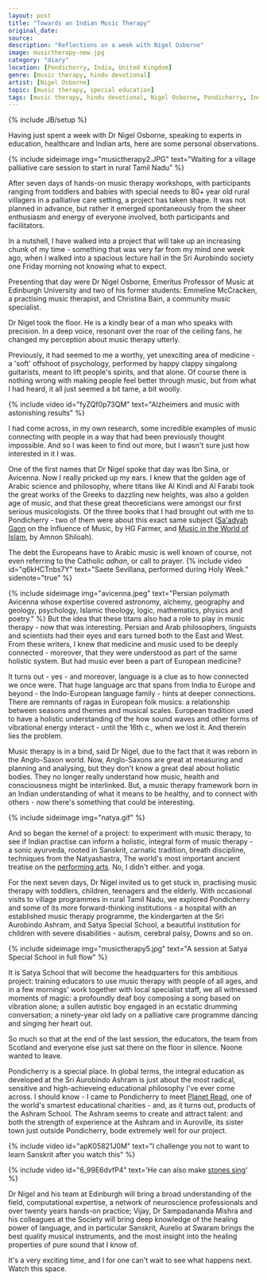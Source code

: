 ```yaml
---
layout: post
title: "Towards an Indian Music Therapy"
original_date: 
source: 
description: "Reflections on a week with Nigel Osborne"
image: musictherapy-new.jpg
category: "diary"
location: [Pondicherry, India, United Kingdom]
genre: [music therapy, hindu devotional]
artist: [Nigel Osborne]
topic: [music therapy, special education]
tags: [music therapy, hindu devotional, Nigel Osborne, Pondicherry, India, United Kingdom]
---
```

{% include JB/setup %}

Having just spent a week with Dr Nigel Osborne, speaking to experts in education, healthcare and Indian arts, here are some personal observations.


{% include sideimage img="musictherapy2.JPG" text="Waiting for a village palliative care session to start in rural Tamil Nadu" %}

After seven days of hands-on music therapy workshops, with participants ranging from toddlers and babies with special needs to 80+ year old rural villagers in a palliative care setting, a project has taken shape. It was not planned in advance, but rather it emerged spontaneously from the sheer enthusiasm and energy of everyone involved, both participants and facilitators. 

In a nutshell, I have walked into a project that will take up an increasing chunk of my time - something that was very far from my mind one week ago, when I walked into a spacious lecture hall in the Sri Aurobindo society one Friday morning not knowing what to expect. 

Presenting that day were Dr Nigel Osborne, Emeritus Professor of Music at Edinburgh University and two of his former students: Emmeline McCracken, a practising music therapist, and Christina Bain, a community music specialist.

Dr Nigel took the floor. He is a kindly bear of a man who speaks with precision. In a deep voice, resonant over the roar of the ceiling fans, he changed my perception about music therapy utterly. 


Previously, it had seemed to me a worthy, yet unexciting area of medicine - a 'soft' offshoot of psychology, performed by happy clappy singalong guitarists, meant to lift people's spirits, and that alone. Of course there is nothing wrong with making people feel better through music, but from what I had heard, it all just seemed a bit tame, a bit woolly.

{% include video id="fyZQf0p73QM" text="Alzheimers and music with astonishing results" %}


I had come across, in my own research, some incredible examples of music connecting with people in a way that had been previously thought impossible. And so I was keen to find out more, but I wasn't sure just how interested in it I was.

One of the first names that Dr Nigel spoke that day was Ibn Sina, or Avicenna. Now I really pricked up my ears. I knew that the golden age of Arabic science and philosophy, where titans like Al Kindi and Al Farabi took the great works of the Greeks to dazzling new heights, was also a golden age of music, and that these great theoreticians were amongst our first serious musicologists. Of the three books that I had brought out with me to Pondicherry - two of them were about this exact same subject (<a href="https://en.wikipedia.org/wiki/Saadia_Gaon">Sa'adyah Gaon</a> on the Influence of Music, by HG Farmer, and <a href="http://www.amazon.com/Music-World-Islam-Socio-Cultural-Study/dp/0814329705"  >Music in the World of Islam</a>, by Amnon Shiloah).


The debt the Europeans have to Arabic music is well known of course, not even referring to the Catholic <em>adhan</em>, or call to prayer<span class="sidenote-number"></span>.
{% include video id="q6kHCTnbs7Y" text="Saete Sevillana, performed during Holy Week." sidenote="true" %}

{% include sideimage img="avicenna.jpeg" text="Persian polymath Avicenna whose expertise covered astronomy, alchemy, geography and geology, psychology, Islamic theology, logic, mathematics, physics and poetry." %}
 But the idea that these titans also had a role to play in music therapy - now that was interesting. Persian and Arab philosophers, linguists and scientists had their eyes and ears turned both to the East and West. From these writers, I knew that medicine and music used to be deeply connected - moreover, that they were understood as part of the same holistic system. But had music ever been a part of European medicine? 

It turns out - yes - and moreover, language is a clue as to how connected we once were. That huge language arc that spans from India to Europe and beyond - the Indo-European language family - hints at deeper connections. There are remnants of ragas in European folk musics: a relationship between seasons and themes and musical scales. European tradition used to have a holistic understanding of the how sound waves and other forms of vibrational energy interact - until the 16th c., when we lost it. And therein lies the problem.

Music therapy is in a bind, said Dr Nigel, due to the fact that it was reborn in the Anglo-Saxon world. Now, Anglo-Saxons are great at measuring and planning and analysing, but they don't know a great deal about holistic bodies. They no longer really understand how music, health and consciousness might be interlinked. But, a music therapy framework born in an Indian understanding of what it means to be healthy, and to connect with others - now there's something that could be interesting.

{% include sideimage img="natya.gif" %}

And so began the kernel of a project: to experiment with music therapy, to see if Indian practise can inform a holistic, integral form of music therapy - a sonic ayurveda, rooted in Sanskrit, carnatic tradition, breath discipline, techniques from the Natyashastra, <span class="sidenote-number"></span>
<span class='sidenote'> The world's most important ancient treatise on the <a href='https://en.wikipedia.org/wiki/Natya_Shastra'>performing arts</a>. No, I didn't either. </span> and yoga.

For the next seven days, Dr Nigel invited us to get stuck in, practising music therapy with toddlers, children, teenagers and the elderly. With occasional visits to village programmes in rural Tamil Nadu, we explored Pondicherry and some of its more forward-thinking institutions - a hospital with an established music therapy programme, the kindergarten at the Sri Aurobindo Ashram, and Satya Special School, a beautiful institution for children with severe disabilities - autism, cerebral palsy, Downs and so on.

{% include sideimage img="musictherapy5.jpg" text="A session at Satya Special School in full flow" %}

It is Satya School that will become the headquarters for this ambitious project: training educators to use music therapy with people of all ages, and in a few mornings' work together with local specialist staff, we all witnessed moments of magic: a profoundly deaf boy composing a song based on vibration alone; a sullen autistic boy engaged in an ecstatic drumming conversation; a ninety-year old lady on a palliative care programme dancing and singing her heart out.

So much so that at the end of the last session, the educators, the team from Scotland and everyone else just sat there on the floor in silence. Noone wanted to leave.

Pondicherry is a special place. In global terms, the integral education as developed at the Sri Aurobindo Ashram is just about the most radical, sensitive and high-achieveing educational philosophy I've ever come across. I should know - I came to Pondicherry to meet <a href="http://www.planetread.org">Planet Read</a>, one of the world's smartest educational charities - and, as it turns out, products of the Ashram School. The Ashram seems to create and attract talent: and both the strength of experience at the Ashram and in Auroville, its sister town just outside Pondicherry, bode extremely well for our project.

{% include video id="apK05821J0M" text="I challenge you not to want to learn Sanskrit after you watch this" %}

{% include video id="6_99E6dvfP4" text='He can also make <a href="https://www.youtube.com/watch?v=Ew_0sVz21FM">stones sing</a>' %}

Dr Nigel and his team at Edinburgh will bring a broad understanding of the field, computational expertise, a network of neuroscience professionals and over twenty years hands-on practice; Vijay, Dr Sampadananda Mishra and his colleagues at the Society will bring deep knowledge of the healing power of language, and in particular Sanskrit, Aurelio at Swaram brings the best quality musical instruments, and the most insight into the healing properties of pure sound that I know of.

It's a very exciting time, and I for one can't wait to see what happens next. Watch this space.








